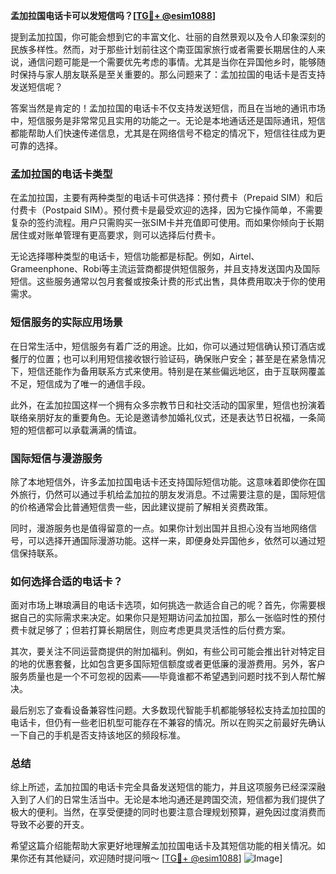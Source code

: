 **孟加拉国电话卡可以发短信吗？[[TG💪+ @esim1088](https://t.me/s/esim1088)]**

提到孟加拉国，你可能会想到它的丰富文化、壮丽的自然景观以及令人印象深刻的民族多样性。然而，对于那些计划前往这个南亚国家旅行或者需要长期居住的人来说，通信问题可能是一个需要优先考虑的事情。尤其是当你在异国他乡时，能够随时保持与家人朋友联系是至关重要的。那么问题来了：孟加拉国的电话卡是否支持发送短信呢？

答案当然是肯定的！孟加拉国的电话卡不仅支持发送短信，而且在当地的通讯市场中，短信服务是非常常见且实用的功能之一。无论是本地通话还是国际通讯，短信都能帮助人们快速传递信息，尤其是在网络信号不稳定的情况下，短信往往成为更可靠的选择。

### 孟加拉国的电话卡类型

在孟加拉国，主要有两种类型的电话卡可供选择：预付费卡（Prepaid SIM）和后付费卡（Postpaid SIM）。预付费卡是最受欢迎的选择，因为它操作简单，不需要复杂的签约流程。用户只需购买一张SIM卡并充值即可使用。而如果你倾向于长期居住或对账单管理有更高要求，则可以选择后付费卡。

无论选择哪种类型的电话卡，短信功能都是标配。例如，Airtel、Grameenphone、Robi等主流运营商都提供短信服务，并且支持发送国内及国际短信。这些服务通常以包月套餐或按条计费的形式出售，具体费用取决于你的使用需求。

### 短信服务的实际应用场景

在日常生活中，短信服务有着广泛的用途。比如，你可以通过短信确认预订酒店或餐厅的位置；也可以利用短信接收银行验证码，确保账户安全；甚至是在紧急情况下，短信还能作为备用联系方式来使用。特别是在某些偏远地区，由于互联网覆盖不足，短信成为了唯一的通信手段。

此外，在孟加拉国这样一个拥有众多宗教节日和社交活动的国家里，短信也扮演着联络亲朋好友的重要角色。无论是邀请参加婚礼仪式，还是表达节日祝福，一条简短的短信都可以承载满满的情谊。

### 国际短信与漫游服务

除了本地短信外，许多孟加拉国电话卡还支持国际短信功能。这意味着即使你在国外旅行，仍然可以通过手机给孟加拉的朋友发消息。不过需要注意的是，国际短信的价格通常会比普通短信贵一些，因此建议提前了解相关资费政策。

同时，漫游服务也是值得留意的一点。如果你计划出国并且担心没有当地网络信号，可以选择开通国际漫游功能。这样一来，即便身处异国他乡，依然可以通过短信保持联系。

### 如何选择合适的电话卡？

面对市场上琳琅满目的电话卡选项，如何挑选一款适合自己的呢？首先，你需要根据自己的实际需求来决定。如果你只是短期访问孟加拉国，那么一张临时性的预付费卡就足够了；但若打算长期居住，则应考虑更具灵活性的后付费方案。

其次，要关注不同运营商提供的附加福利。例如，有些公司可能会推出针对特定目的地的优惠套餐，比如包含更多国际短信额度或者更低廉的漫游费用。另外，客户服务质量也是一个不可忽视的因素——毕竟谁都不希望遇到问题时找不到人帮忙解决。

最后别忘了查看设备兼容性问题。大多数现代智能手机都能够轻松支持孟加拉国的电话卡，但仍有一些老旧机型可能存在不兼容的情况。所以在购买之前最好先确认一下自己的手机是否支持该地区的频段标准。

### 总结

综上所述，孟加拉国的电话卡完全具备发送短信的能力，并且这项服务已经深深融入到了人们的日常生活当中。无论是本地沟通还是跨国交流，短信都为我们提供了极大的便利。当然，在享受便捷的同时也要注意合理规划预算，避免因过度消费而导致不必要的开支。

希望这篇介绍能帮助大家更好地理解孟加拉国电话卡及其短信功能的相关情况。如果你还有其他疑问，欢迎随时提问哦～ [[TG💪+ @esim1088](https://t.me/s/esim1088)] ![Image](https://i.postimg.cc/4NQfJmqS/Snipaste-2025-05-13-00-14-12.png)]